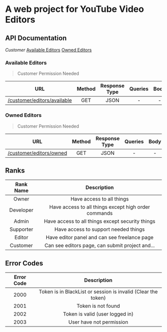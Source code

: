 # A web project for YouTube Video Editors

## API Documentation

_Customer_
[Available Editors](/README.md#available-editors)
[Owned Editors](/README.md#owned-editors)

### Available Editors

> Customer Permission Needed

|                                        URL                                         | Method | Response Type | Queries | Body |
| :--------------------------------------------------------------------------------: | :----: | :-----------: | :-----: | :--: |
| [/customer/editors/available](/controllers/customer/availableEditorsController.js) |  GET   |     JSON      |    -    |  -   |

### Owned Editors

> Customer Permission Needed

|                                    URL                                     | Method | Response Type | Queries | Body |
| :------------------------------------------------------------------------: | :----: | :-----------: | :-----: | :--: |
| [/customer/editors/owned](/controllers/customer/ownedEditorsController.js) |  GET   |     JSON      |    -    |  -   |

## Ranks

| Rank Name |                     Description                      |
| :-------: | :--------------------------------------------------: |
|   Owner   |              Have access to all things               |
| Developer | Have access to all things except high order commands |
|   Admin   |   Have access to all things except security things   |
| Supporter |         Have access to support needed things         |
|  Editor   |     Have editor panel and can see freelance page     |
| Customer  |   Can see editors page, can submit project and...    |

## Error Codes

| Error Code |                          Description                          |
| :--------: | :-----------------------------------------------------------: |
|    2000    | Token is in BlackList or session is invalid (Clear the token) |
|    2001    |                      Token is not found                       |
|    2002    |                Token is valid (user logged in)                |
|    2003    |                   User have not permission                    |
